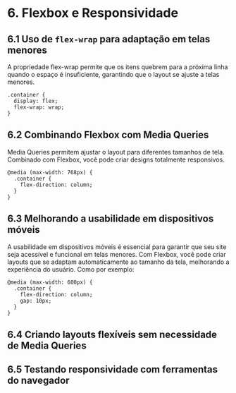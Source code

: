 # 6. Flexbox e Responsividade

## 6.1 Uso de `flex-wrap` para adaptação em telas menores
A propriedade flex-wrap permite que os itens quebrem para a próxima linha quando o espaço é insuficiente, garantindo que o layout se ajuste a telas menores.
```
.container {
  display: flex;
  flex-wrap: wrap;
}
```

## 6.2 Combinando Flexbox com Media Queries
Media Queries permitem ajustar o layout para diferentes tamanhos de tela. Combinado com Flexbox, você pode criar designs totalmente responsivos.

```
@media (max-width: 768px) {
  .container {
    flex-direction: column;
  }
}
```

## 6.3 Melhorando a usabilidade em dispositivos móveis
A usabilidade em dispositivos móveis é essencial para garantir que seu site seja acessível e funcional em telas menores. Com Flexbox, você pode criar layouts que se adaptam automaticamente ao tamanho da tela, melhorando a experiência do usuário. Como por exemplo:
```
@media (max-width: 600px) {
  .container {
    flex-direction: column;
    gap: 10px;
  }
}
```

## 6.4 Criando layouts flexíveis sem necessidade de Media Queries


## 6.5 Testando responsividade com ferramentas do navegador


